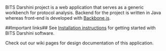 BITS Darshini project is a web application that serves as a generic workbench for protocol analysis. Backend for the project is written in Java whereas front-end is developed with [Backbone.js](http://backbonejs.org/).

##Important links##
See [Installation instructions](https://github.com/prasadtalasila/PacketAnalyzer/wiki) for getting started with BITS Darshini software.    

Check out our wiki pages for design documentation of this application.
